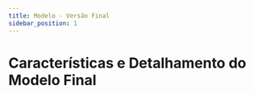 ```yaml
---
title: Modelo - Versão Final
sidebar_position: 1
---
```


# Características e Detalhamento do Modelo Final

